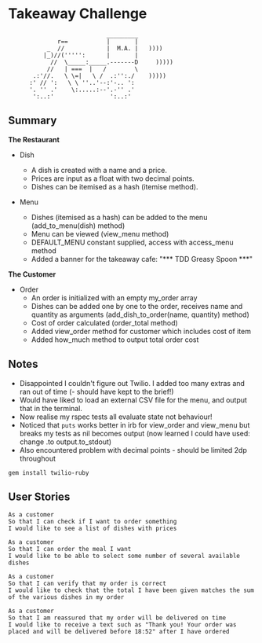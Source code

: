 Takeaway Challenge
==================
```
                            _________
              r==           |       |
           _  //            |  M.A. |   ))))
          |_)//(''''':      |       |
            //  \_____:_____.-------D     )))))
           //   | ===  |   /        \
       .:'//.   \ \=|   \ /  .:'':./    )))))
      :' // ':   \ \ ''..'--:'-.. ':
      '. '' .'    \:.....:--'.-'' .'
       ':..:'                ':..:'

 ```

Summary
-----

**The Restaurant**
* Dish
  * A dish is created with a name and a price. 
  * Prices are input as a float with two decimal points.
  * Dishes can be itemised as a hash (itemise method).

* Menu
  * Dishes (itemised as a hash) can be added to the menu (add_to_menu(dish) method)
  * Menu can be viewed (view_menu method)
  * DEFAULT_MENU constant supplied, access with access_menu method
  * Added a banner for the takeaway cafe: "*** TDD Greasy Spoon ***"

**The Customer**
* Order
  * An order is initialized with an empty my_order array 
  * Dishes can be added one by one to the order, receives name and quantity as arguments (add_dish_to_order(name, quantity) method)
  * Cost of order calculated (order_total method)
  * Added view_order method for customer which includes cost of item 
  * Added how_much method to output total order cost
  

Notes
-----

 * Disappointed I couldn't figure out Twilio. I added too many extras and ran out of time (- should have kept to the brief!)
 * Would have liked to load an external CSV file for the menu, and output that in the terminal.
 * Now realise my rspec tests all evaluate state not behaviour! 
 * Noticed that `puts` works better in irb for view_order and view_menu but breaks my tests as nil becomes output (now learned I could have used: change .to output.to_stdout)
 * Also encountered problem with decimal points - should be limited 2dp throughout 

```
gem install twilio-ruby 

```

User Stories
-----

```
As a customer
So that I can check if I want to order something
I would like to see a list of dishes with prices

As a customer
So that I can order the meal I want
I would like to be able to select some number of several available dishes

As a customer
So that I can verify that my order is correct
I would like to check that the total I have been given matches the sum of the various dishes in my order

As a customer
So that I am reassured that my order will be delivered on time
I would like to receive a text such as "Thank you! Your order was placed and will be delivered before 18:52" after I have ordered
```
